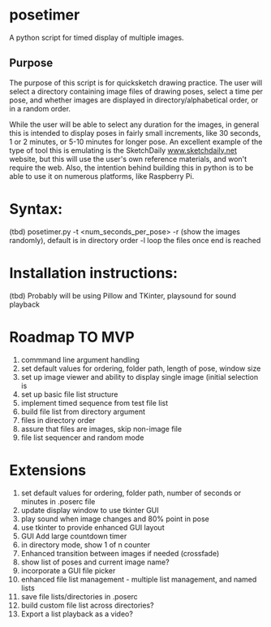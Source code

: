 # posetimer
A python script for timed display of multiple images.

## Purpose
The purpose of this script is for quicksketch drawing practice.  The user will select a directory containing image files of drawing poses, select a time per pose, and whether images are displayed in directory/alphabetical order, or in a random order.    

While the user will be able to select any duration for the images,  in general this is intended to display poses in fairly small increments, like 30 seconds, 1 or 2 minutes, or 5-10 minutes for longer pose.    An excellent example of the type of tool this is emulating is the SketchDaily www.sketchdaily.net website, but this will use the user's own reference materials, and won't require the web.  Also, the intention behind building this in python is to be able to use it on numerous platforms, like Raspberry Pi. 

# Syntax:
(tbd)
posetimer.py <path to image directory>
-t <num_seconds_per_pose>
-r     (show the images randomly), default is in directory order
-l loop the files once end is reached

# Installation instructions:
(tbd)
Probably will be using Pillow and TKinter, playsound for sound playback

# Roadmap TO MVP
1. commmand line argument handling
2. set default values for ordering, folder path, length of pose, window size
1. set up image viewer and ability to display single image  (initial selection is 
2. set up basic file list structure 
3. implement timed sequence from test file list
4. build file list from directory argument
5. files in directory order
6. assure that files are images, skip non-image file
7. file list sequencer and random mode

# Extensions
1. set default values for ordering, folder path, number of seconds or minutes in .poserc file
2. update display window to use tkinter GUI
3. play sound when image changes and 80% point in pose
4. use tkinter to provide enhanced GUI layout
5. GUI Add large countdown timer
6. in directory mode, show 1 of n counter
7. Enhanced transition between images if needed (crossfade)
8. show list of poses and current image name?
9. incorporate a GUI file picker
10. enhanced file list management - multiple list management, and named lists
11. save file lists/directories in .poserc
12. build custom file list across directories?
13. Export a list playback as a video?
   



